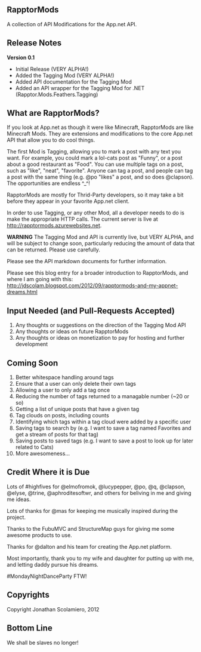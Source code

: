 RapptorMods
--

A collection of API Modifications for the App.net API.

Release Notes
--
**Version 0.1**
- Initial Release (VERY ALPHA!)
- Added the Tagging Mod (VERY ALPHA!)
- Added API documentation for the Tagging Mod
- Added an API wrapper for the Tagging Mod for .NET (Rapptor.Mods.Feathers.Tagging)

What are RapptorMods?
--

If you look at App.net as though it were like Minecraft, RapptorMods are like Minecraft Mods.  They are extensions and modifications to the core App.net API that allow you to do cool things.

The first Mod is Tagging, allowing you to mark a post with any text you want.  For example, you could mark a lol-cats post as "Funny", or a post about a good restaurant as "Food".
You can use multiple tags on a post, such as "like", "neat", "favorite".  Anyone can tag a post, and people can tag a post with the same thing (e.g. @po "likes" a post, and so does @clapson).
The opportunities are endless ^_^!

RapptorMods are mostly for Thrid-Party developers, so it may take a bit before they appear in your favorite App.net client.

In order to use Tagging, or any other Mod, all a developer needs to do is make the appropriate HTTP calls.  The current server is live at http://rapptormods.azurewebsites.net.

**WARNING**
The Tagging Mod and API is currently live, but VERY ALPHA, and will be subject to change soon, particularly reducing the amount of data that can be returned.  Please use carefully.

Please see the API markdown documents for further information.

Please see this blog entry for a broader introduction to RapptorMods, and where I am going with this: http://jdscolam.blogspot.com/2012/09/rapptormods-and-my-appnet-dreams.html

Input Needed (and Pull-Requests Accepted)
--

1. Any thoughts or suggestions on the direction of the Tagging Mod API
1. Any thoughts or ideas on future RapptorMods
1. Any thoughts or ideas on monetization to pay for hosting and further development

Coming Soon
--

1. Better whitespace handling around tags
1. Ensure that a user can only delete their own tags
1. Allowing a user to only add a tag once
1. Reducing the number of tags returned to a managable number (~20 or so)
1. Getting a list of unique posts that have a given tag
1. Tag clouds on posts, including counts
1. Identifying which tags within a tag cloud were added by a specific user
1. Saving tags to search by (e.g. I want to save a tag named Favorites and get a stream of posts for that tag)
1. Saving posts to saved tags (e.g. I want to save a post to look up for later related to Cats)
1. More awesomeness...


Credit Where it is Due
--

Lots of #highfives for @elmofromok, @lucypepper, @po, @q, @clapson, @elyse, @trine, @aphroditesoftwr, and others for beliving in me and giving me ideas.

Lots of thanks for @mas for keeping me musically inspired during the project.

Thanks to the FubuMVC and StructureMap guys for giving me some awesome products to use.

Thanks for @dalton and his team for creating the App.net platform.

Most importantly, thank you to my wife and daughter for putting up with me, and letting daddy pursue his dreams.

#MondayNightDanceParty FTW!

Copyrights
--

Copyright Jonathan Scolamiero, 2012

Bottom Line
--

We shall be slaves no longer!